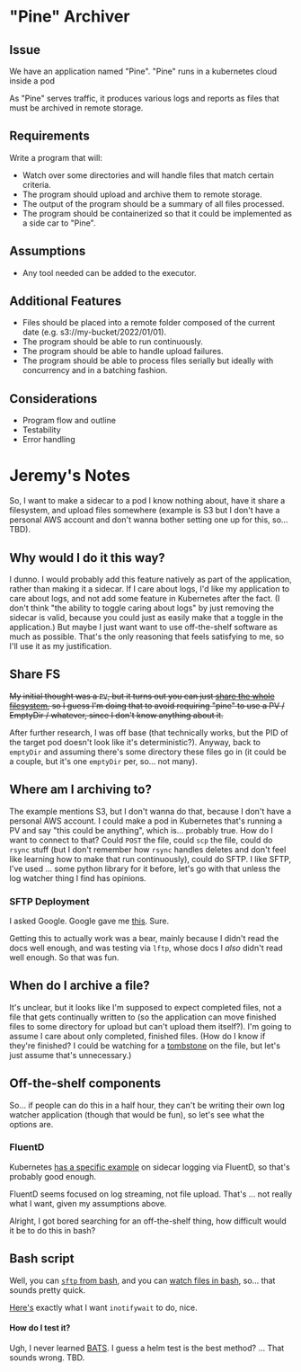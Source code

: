 # "Pine" Archiver
## Issue

We have an application named "Pine".
"Pine" runs in a kubernetes cloud inside a pod

As "Pine" serves traffic, it produces various logs and reports as files that must be archived in remote storage.

## Requirements

Write a program that will:

- Watch over some directories and will handle files that match certain criteria.
- The program should upload and archive them to remote storage.
- The output of the program should be a summary of all files processed.
- The program should be containerized so that it could be implemented as a side car to "Pine".

## Assumptions

- Any tool needed can be added to the executor.

## Additional Features

- Files should be placed into a remote folder composed of the current date (e.g. s3://my-bucket/2022/01/01).
- The program should be able to run continuously.
- The program should be able to handle upload failures.
- The program should be able to process files serially but ideally with concurrency and in a batching fashion.

## Considerations

- Program flow and outline
- Testability
- Error handling

# Jeremy's Notes
So, I want to make a sidecar to a pod I know nothing about, have it share a filesystem, and upload files somewhere (example is S3 but I don't have a personal AWS account and don't wanna bother setting one up for this, so... TBD).

## Why would I do it this way?
I dunno. I would probably add this feature natively as part of the application, rather than making it a sidecar.
If I care about logs, I'd like my application to care about logs, and not add some feature in Kubernetes after the fact.
(I don't think "the ability to toggle caring about logs" by just removing the sidecar is valid, because you could just as easily make that a toggle in the application.)
But maybe I just want want to use off-the-shelf software as much as possible.
That's the only reasoning that feels satisfying to me, so I'll use it as my justification.

## Share FS
~~My initial thought was a `PV`, but it turns out you can just [share the whole filesystem](https://kubernetes.io/docs/tasks/configure-pod-container/share-process-namespace/), so I guess I'm doing that to avoid requiring "pine" to use a PV / EmptyDir / whatever, since I don't know anything about it.~~

After further research, I was off base (that technically works, but the PID of the target pod doesn't look like it's deterministic?).
Anyway, back to `emptyDir` and assuming there's some directory these files go in (it could be a couple, but it's one `emptyDir` per, so... not many).

## Where am I archiving to?
The example mentions S3, but I don't wanna do that, because I don't have a personal AWS account.
I could make a pod in Kubernetes that's running a PV and say "this could be anything", which is... probably true.
How do I want to connect to that?
Could `POST` the file, could `scp` the file, could do `rsync` stuff (but I don't remember how `rsync` handles deletes and don't feel like learning how to make that run continuously), could do SFTP.
I like SFTP, I've used ... some python library for it before, let's go with that unless the log watcher thing I find has opinions.

### SFTP Deployment
I asked Google.
Google gave me [this](https://gist.github.com/jujhars13/1e99cf110e5df39d4ae3c7fef81589f8).
Sure.

Getting this to actually work was a bear, mainly because I didn't read the docs well enough, and was testing via `lftp`, whose docs I *also* didn't read well enough.
So that was fun.

## When do I archive a file?
It's unclear, but it looks like I'm supposed to expect completed files, not a file that gets continually written to (so the application can move finished files to some directory for upload but can't upload them itself?).
I'm going to assume I care about only completed, finished files.
(How do I know if they're finished? I could be watching for a [tombstone](https://www.quora.com/Some-authors-use-a-solid-square-punctuation-after-period-to-mark-the-end-of-an-article-e-g-Economist-magazine-what-is-this-style-called) on the file, but let's just assume that's unnecessary.)

## Off-the-shelf components
So... if people can do this in a half hour, they can't be writing their own log watcher application (though that would be fun), so let's see what the options are.

### FluentD
Kubernetes [has a specific example](https://kubernetes.io/docs/concepts/cluster-administration/logging/) on sidecar logging via FluentD, so that's probably good enough.

FluentD seems focused on log streaming, not file upload.
That's ... not really what I want, given my assumptions above.

Alright, I got bored searching for an off-the-shelf thing, how difficult would it be to do this in bash?

## Bash script
Well, you can [`sftp` from bash](https://stackoverflow.com/questions/5386482/how-to-run-the-sftp-command-with-a-password-from-bash-script), and you can [watch files in bash](https://unix.stackexchange.com/a/24955/257010), so... that sounds pretty quick.

[Here's](https://unix.stackexchange.com/a/323919/257010) exactly what I want `inotifywait` to do, nice.

#### How do I test it?
Ugh, I never learned [BATS](https://github.com/sstephenson/bats).
I guess a helm test is the best method?
... That sounds wrong. TBD.
